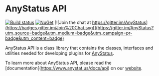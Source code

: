 # AnyStatus API

[![Build status](https://ci.appveyor.com/api/projects/status/74kcwc63k0r2ajdj?svg=true)](https://ci.appveyor.com/project/AnyStatus/api)
[![NuGet](https://img.shields.io/nuget/v/AnyStatus.API.svg)]()
[![Join the chat at https://gitter.im/AnyStatus](https://badges.gitter.im/Join%20Chat.svg)](https://gitter.im/AnyStatus?utm_source=badge&utm_medium=badge&utm_campaign=pr-badge&utm_content=badge)

AnyStatus API is a class library that contains the classes, interfaces and utilities needed for developing plugins for [AnyStatus](https://www.anystat.us).

To learn more about AnyStatus API, please read the [documentation[(https://www.anystat.us/docs/api) on our [website](https://www.anystat.us).
